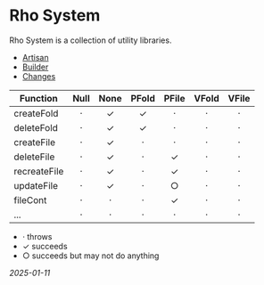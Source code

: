 


# Rho System
Rho System is a collection of utility libraries.
* [Artisan](artisan.md)
* [Builder](builder.md)
* [Changes](changes.md)

| Function     | Null | None | PFold | PFile | VFold | VFile |
|--------------|:----:|:----:|:-----:|:-----:|:-----:|:-----:|
| createFold   |  ·   |  ✓   |   ✓   |   ·   |   ·   |   ·   |
| deleteFold   |  ·   |  ✓   |   ✓   |   ·   |   ·   |   ·   |
| createFile   |  ·   |  ✓   |   ·   |   ·   |   ·   |   ·   |
| deleteFile   |  ·   |  ✓   |   ·   |   ✓   |   ·   |   ·   |
| recreateFile |  ·   |  ✓   |   ·   |   ✓   |   ·   |   ·   |
| updateFile   |  ·   |  ✓   |   ·   |   ○   |   ·   |   ·   |
| fileCont     |  ·   |  ·   |   ·   |   ✓   |   ·   |   ·   |
| ...          |  ·   |  ·   |   ·   |   ·   |   ·   |   ·   |

* · throws
* ✓ succeeds
* ○ succeeds but may not do anything

*2025-01-11*
